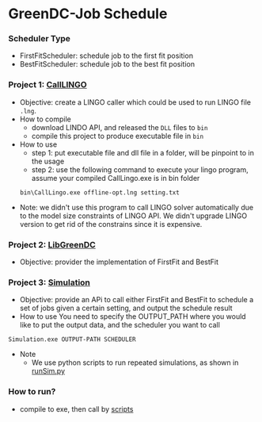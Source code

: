 GreenDC-Job Schedule
====================

### Scheduler Type
* FirstFitScheduler: schedule job to the first fit position
* BestFitScheduler: schedule job to the best fit position
	


### Project 1: [CallLINGO](./CallLingo)
- Objective: create a LINGO caller which could be used to run LINGO file `.lng`.
- How to compile
	- download LINDO API, and released the `DLL` files to `bin`
	- compile this project to produce executable file in `bin`
- How to use
	- step 1: put executable file and dll file in a folder, will be pinpoint to in the usage
	- step 2: use the following command to execute your lingo program, assume your compiled CallLingo.exe is in bin folder
	```
	bin\CallLingo.exe offline-opt.lng setting.txt
	```
- Note: we didn't use this program to call LINGO solver automatically due to the model size constraints of LINGO API. We didn't upgrade LINGO version to get rid of the constrains since it is expensive.
	
### Project 2: [LibGreenDC](./LibGreenDC)
- Objective: provider the implementation of FirstFit and BestFit

### Project 3: [Simulation](./Simulation)
- Objective: provide an APi to call either FirstFit and BestFit to schedule a set of jobs given a certain setting, and output the schedule result
- How to use
You need to specify the OUTPUT_PATH where you would like to put the output data, and the scheduler you want to call
```
Simulation.exe OUTPUT-PATH SCHEDULER
```

- Note
	- We use python scripts to run repeated simulations, as shown in [runSim.py](./scripts/runSim.py)




### How to run?
- compile to exe, then call by [scripts](./scripts)


